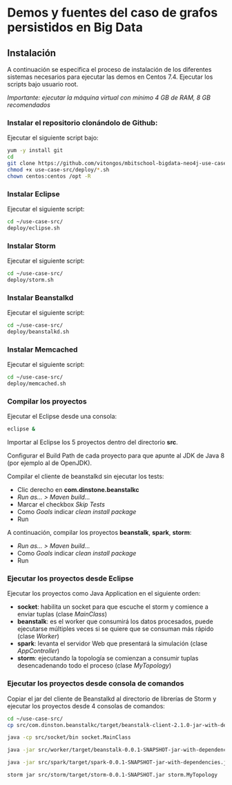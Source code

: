 Demos y fuentes del caso de grafos persistidos en Big Data
==========================================================

Instalación
-----------

A continuación se especifica el proceso de instalación de los diferentes sistemas necesarios para ejecutar las demos en Centos 7.4.
Ejecutar los scripts bajo usuario root.

*Importante: ejecutar la máquina virtual con mínimo 4 GB de RAM, 8 GB recomendados*

### Instalar el repositorio clonándolo de Github:
Ejecutar el siguiente script bajo:
```bash
yum -y install git
cd
git clone https://github.com/vitongos/mbitschool-bigdata-neo4j-use-case.git use-case-src
chmod +x use-case-src/deploy/*.sh
chown centos:centos /opt -R
```

### Instalar Eclipse
Ejecutar el siguiente script:
```bash
cd ~/use-case-src/
deploy/eclipse.sh
```

### Instalar Storm
Ejecutar el siguiente script:
```bash
cd ~/use-case-src/
deploy/storm.sh
```

### Instalar Beanstalkd
Ejecutar el siguiente script:
```bash
cd ~/use-case-src/
deploy/beanstalkd.sh
```

### Instalar Memcached
Ejecutar el siguiente script:
```bash
cd ~/use-case-src/
deploy/memcached.sh
```

### Compilar los proyectos
Ejecutar el Eclipse desde una consola:
```bash
eclipse &
```

Importar al Eclipse los 5 proyectos dentro del directorio **src**.

Configurar el Build Path de cada proyecto para que apunte al JDK de Java 8 (por ejemplo al de OpenJDK).

Compilar el cliente de beanstalkd sin ejecutar los tests:
- Clic derecho en **com.dinstone.beanstalkc**
- *Run as... > Maven build...*
- Marcar el checkbox *Skip Tests*
- Como *Goals* indicar *clean install package*
- Run

A continuación, compilar los proyectos **beanstalk**, **spark**, **storm**:
- *Run as... > Maven build...*
- Como *Goals* indicar *clean install package*
- Run


### Ejecutar los proyectos desde Eclipse

Ejecutar los proyectos como Java Application en el siguiente orden:
- **socket**: habilita un socket para que escuche el storm y comience a enviar tuplas (clase *MainClass*)
- **beanstalk**: es el worker que consumirá los datos procesados, puede ejecutarse múltiples veces si se quiere que se consuman más rápido (clase *Worker*)
- **spark**: levanta el servidor Web que presentará la simulación (clase *AppController*)
- **storm**: ejecutando la topología se comienzan a consumir tuplas desencadenando todo el proceso (clase *MyTopology*)


### Ejecutar los proyectos desde consola de comandos

Copiar el jar del cliente de Beanstalkd al directorio de librerías de Storm y ejecutar los proyectos desde 4 consolas de comandos:
```bash
cd ~/use-case-src/
cp src/com.dinston.beanstalkc/target/beanstalk-client-2.1.0-jar-with-dependencies.jar  /opt/storm/lib/

java -cp src/socket/bin socket.MainClass

java -jar src/worker/target/beanstalk-0.0.1-SNAPSHOT-jar-with-dependencies.jar

java -jar src/spark/target/spark-0.0.1-SNAPSHOT-jar-with-dependencies.jar

storm jar src/storm/target/storm-0.0.1-SNAPSHOT.jar storm.MyTopology
```


